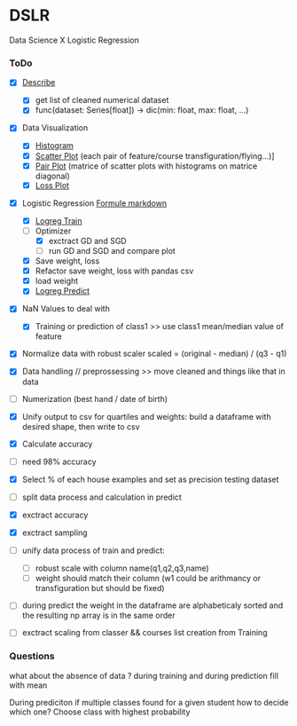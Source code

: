 # DSLR
Data Science X Logistic Regression

### ToDo

- [x] [Describe](describe.py)
    - [x] get list of cleaned numerical dataset
    - [x] func(dataset: Series[float]) -> dic(min: float, max: float, ...)

- [x] Data Visualization
    - [x] [Histogram](histogram.py)
    - [x] [Scatter Plot](scatter_plot.py) (each pair of feature/course transfiguration/flying...)]
    - [x] [Pair Plot](pair_plot.py) (matrice of scatter plots with histograms on matrice diagonal)
    - [x] [Loss Plot](graph.py)

- [x] Logistic Regression [Formule markdown](/formula.md)
    - [x] [Logreg Train](logreg_train.py)
    - [ ] Optimizer
        - [x] exctract GD and SGD
        - [ ] run GD and SGD and compare plot
    - [x] Save weight, loss
    - [x] Refactor save weight, loss with pandas csv
    - [x] load weight
    - [x] [Logreg Predict](logreg_predict.py)

- [x] NaN Values to deal with
    - [x] Training or prediction of class1 >> use class1 mean/median value of feature
- [x] Normalize data with robust scaler scaled = (original - median) / (q3 - q1)
- [x] Data handling // preprossessing >> move cleaned and things like that in data
- [ ] Numerization (best hand / date of birth)
- [x] Unify output to csv for quartiles and weights: build a dataframe with desired shape, then write to csv
- [x] Calculate accuracy
- [ ] need 98% accuracy
- [x] Select % of each house examples and set as precision testing dataset

- [ ] split data process and calculation in predict
- [x] exctract accuracy
- [x] exctract sampling
- [ ] unify data process of train and predict:
    - [ ] robust scale with column name(q1,q2,q3,name)
    - [ ] weight should match their column (w1 could be arithmancy or transfiguration but should be fixed)

- [ ] during predict the weight in the dataframe are alphabeticaly sorted and the resulting np array is in the same order
- [ ] exctract scaling from classer && courses list creation from Training

### Questions

what about the absence of data ?
during training and during prediction
fill with mean

During prediciton if multiple classes found for a given student how to decide which one?
Choose class with highest probability
